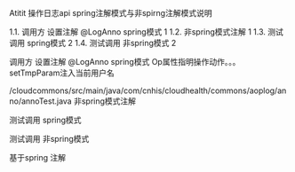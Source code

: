 Atitit 操作日志api  spring注解模式与非spirng注解模式说明

1.1. 调用方 设置注解 @LogAnno  spring模式	1
1.2. 非spring模式注解	1
1.3. 测试调用 spring模式	2
1.4. 测试调用 非spring模式	2

调用方 设置注解 @LogAnno  spring模式
Op属性指明操作动作。。。   setTmpParam注入当前用户名

/cloudcommons/src/main/java/com/cnhis/cloudhealth/commons/aoplog/anno/annoTest.java
非spring模式注解


测试调用 spring模式



测试调用 非spring模式



基于spring 注解 

